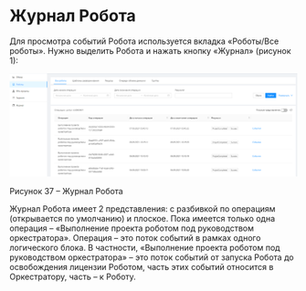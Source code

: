 # Журнал Робота

Для просмотра событий Робота используется вкладка «Роботы/Все роботы». Нужно выделить Робота и нажать кнопку «Журнал» (рисунок 1):

![](<../../.gitbook/assets/0 (10)>)

Рисунок 37 – Журнал Робота

Журнал Робота имеет 2 представления: с разбивкой по операциям (открывается по умолчанию) и плоское. Пока имеется только одна операция – «Выполнение проекта роботом под руководством оркестратора». Операция – это поток событий в рамках одного логического блока. В частности, «Выполнение проекта роботом под руководством оркестратора» – это поток событий от запуска Робота до освобождения лицензии Роботом, часть этих событий относится в Оркестратору, часть – к Роботу.
